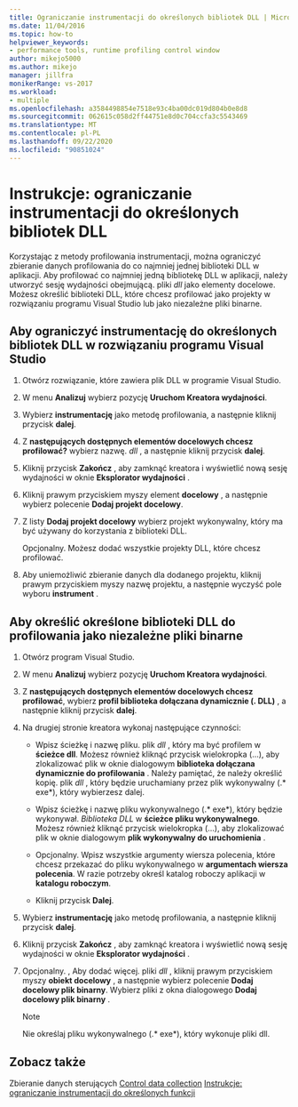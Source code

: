 ```yaml
---
title: Ograniczanie instrumentacji do określonych bibliotek DLL | Microsoft Docs
ms.date: 11/04/2016
ms.topic: how-to
helpviewer_keywords:
- performance tools, runtime profiling control window
author: mikejo5000
ms.author: mikejo
manager: jillfra
monikerRange: vs-2017
ms.workload:
- multiple
ms.openlocfilehash: a3584498854e7518e93c4ba00dc019d804b0e8d8
ms.sourcegitcommit: 062615c058d2ff44751e8d0c704ccfa3c5543469
ms.translationtype: MT
ms.contentlocale: pl-PL
ms.lasthandoff: 09/22/2020
ms.locfileid: "90851024"
---
```

# <a name="how-to-limit-instrumentation-to-specific-dlls"></a>Instrukcje: ograniczanie instrumentacji do określonych bibliotek DLL

Korzystając z metody profilowania instrumentacji, można ograniczyć zbieranie danych profilowania do co najmniej jednej biblioteki DLL w aplikacji. Aby profilować co najmniej jedną bibliotekę DLL w aplikacji, należy utworzyć sesję wydajności obejmującą. pliki *dll* jako elementy docelowe. Możesz określić biblioteki DLL, które chcesz profilować jako projekty w rozwiązaniu programu Visual Studio lub jako niezależne pliki binarne.

## <a name="to-limit-instrumentation-to-specific-dlls-in-a-visual-studio-solution"></a>Aby ograniczyć instrumentację do określonych bibliotek DLL w rozwiązaniu programu Visual Studio

1. Otwórz rozwiązanie, które zawiera plik DLL w programie Visual Studio.

2. W menu **Analizuj** wybierz pozycję **Uruchom Kreatora wydajności**.

3. Wybierz **instrumentację** jako metodę profilowania, a następnie kliknij przycisk **dalej**.

4. Z **następujących dostępnych elementów docelowych chcesz profilować?** wybierz nazwę. *dll* , a następnie kliknij przycisk **dalej**.

5. Kliknij przycisk **Zakończ** , aby zamknąć kreatora i wyświetlić nową sesję wydajności w oknie **Eksplorator wydajności** .

6. Kliknij prawym przyciskiem myszy element **docelowy** , a następnie wybierz polecenie **Dodaj projekt docelowy**.

7. Z listy **Dodaj projekt docelowy** wybierz projekt wykonywalny, który ma być używany do korzystania z biblioteki DLL.

     Opcjonalny. Możesz dodać wszystkie projekty DLL, które chcesz profilować.

8. Aby uniemożliwić zbieranie danych dla dodanego projektu, kliknij prawym przyciskiem myszy nazwę projektu, a następnie wyczyść pole wyboru **instrument** .

## <a name="to-specify-specific-dlls-to-profile-as-independent-binaries"></a>Aby określić określone biblioteki DLL do profilowania jako niezależne pliki binarne

1. Otwórz program Visual Studio.

2. W menu **Analizuj** wybierz pozycję **Uruchom Kreatora wydajności**.

3. Z **następujących dostępnych elementów docelowych chcesz profilować**, wybierz **profil biblioteka dołączana dynamicznie (. DLL)** , a następnie kliknij przycisk **dalej**.

4. Na drugiej stronie kreatora wykonaj następujące czynności:

    - Wpisz ścieżkę i nazwę pliku. plik *dll* , który ma być profilem w **ścieżce dll**. Możesz również kliknąć przycisk wielokropka (...), aby zlokalizować plik w oknie dialogowym **biblioteka dołączana dynamicznie do profilowania** . Należy pamiętać, że należy określić kopię. plik *dll* , który będzie uruchamiany przez plik wykonywalny (.* exe*), który wybierzesz dalej.

    - Wpisz ścieżkę i nazwę pliku wykonywalnego (.* exe*), który będzie wykonywał. *Biblioteka DLL* w **ścieżce pliku wykonywalnego**. Możesz również kliknąć przycisk wielokropka (...), aby zlokalizować plik w oknie dialogowym **plik wykonywalny do uruchomienia** .

    - Opcjonalny. Wpisz wszystkie argumenty wiersza polecenia, które chcesz przekazać do pliku wykonywalnego w **argumentach wiersza polecenia**. W razie potrzeby określ katalog roboczy aplikacji w **katalogu roboczym**.

    - Kliknij przycisk **Dalej**.

5. Wybierz **instrumentację** jako metodę profilowania, a następnie kliknij przycisk **dalej**.

6. Kliknij przycisk **Zakończ** , aby zamknąć kreatora i wyświetlić nową sesję wydajności w oknie **Eksplorator wydajności** .

7. Opcjonalny. , Aby dodać więcej. pliki *dll* , kliknij prawym przyciskiem myszy **obiekt docelowy** , a następnie wybierz polecenie **Dodaj docelowy plik binarny**. Wybierz pliki z okna dialogowego **Dodaj docelowy plik binarny** .

    > [!NOTE]
    > Nie określaj pliku wykonywalnego (.* exe*), który wykonuje pliki dll.

## <a name="see-also"></a>Zobacz także

Zbieranie danych sterujących [Control data collection](../profiling/controlling-data-collection.md) 
 [Instrukcje: ograniczanie instrumentacji do określonych funkcji](../profiling/how-to-limit-instrumentation-to-specific-functions.md)
